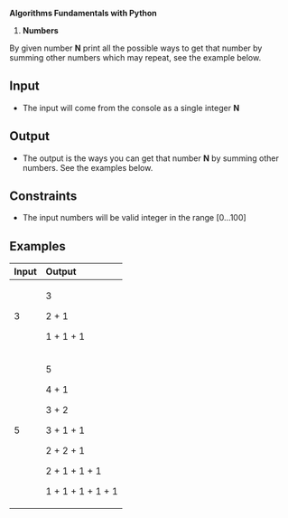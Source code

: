 ﻿**Algorithms Fundamentals with Python**

1. **Numbers**

By given number **N** print all the possible ways to get that number by summing other numbers which may repeat, see the
example below.

## **Input**

- The input will come from the console as a single integer **N**

## **Output**

- The output is the ways you can get that number **N** by summing other numbers. See the examples below.

## **Constraints**

- The input numbers will be valid integer in the range [0…100]

## **Examples**

| **Input** | **Output**                                                                                                   |
|:----------|:-------------------------------------------------------------------------------------------------------------|
| 3         | <p>3</p><p>2 + 1</p><p>1 + 1 + 1</p>                                                                         |
| 5         | <p>5</p><p>4 + 1</p><p>3 + 2</p><p>3 + 1 + 1</p><p>2 + 2 + 1</p><p>2 + 1 + 1 + 1</p><p>1 + 1 + 1 + 1 + 1</p> |
